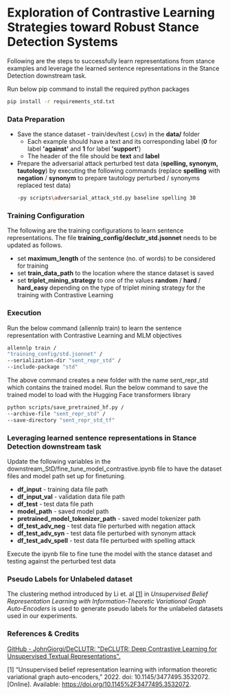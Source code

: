 # Exploration of Contrastive Learning Strategies toward Robust Stance Detection Systems

Following are the steps to successfully learn representations from stance examples and leverage the learned sentence representations in the Stance Detection downstream task.

Run below pip command to install the required python packages
```bash
pip install -r requirements_std.txt
```
### Data Preparation
 - Save the stance dataset - train/dev/test (.csv) in the **data/** folder
	 - Each example should have a text and its corresponding label (**0** for label **'against'** and **1** for label **'support'**)
	 - The header of the file should be **text** and **label**
 - Prepare the adversarial attack perturbed test data (**spelling, synonym, tautology**) by executing the following commands (replace **spelling** with **negation** / **synonym** to prepare tautology perturbed / synonyms replaced test data)
	 ```bash
	 -py scripts\adversarial_attack_std.py baseline spelling 30
	 ```

### Training Configuration
The following are the training configurations to learn sentence representations. The file **training_config/declutr_std.jsonnet** needs to be updated as follows.

 - set **maximum_length** of the sentence (no. of words) to be considered for training
 - set **train_data_path** to the location where the stance dataset is saved
 - set **triplet_mining_strategy** to one of the values **random** / **hard** / **hard_easy** depending on the type of triplet mining strategy for the training with Contrastive Learning

### Execution
Run the below command (allennlp train) to learn the sentence representation with Contrastive Learning and MLM objectives

```bash
allennlp train /
"training_config/std.jsonnet" /
--serialization-dir "sent_repr_std" /
--include-package "std"
```
The above command creates a new folder with the name sent_repr_std which contains the trained model. Run the below command to save the trained model to load with the Hugging Face transformers library

```bash
python scripts/save_pretrained_hf.py /
--archive-file "sent_repr_std" /
--save-directory "sent_repr_std_tf"
```

### Leveraging learned sentence representations in Stance Detection downstream task
Update the following variables in the downstream_StD/fine_tune_model_contrastive.ipynb file to have the dataset files and model path set up for finetuning.

 - **df_input** - training data file path 
 - **df_input_val** - validation data file path  
 - **df_test** - test data file path  
 - **model_path** - saved model path
 - **pretrained_model_tokenizer_path** - saved model tokenizer path 
 - **df_test_adv_neg** - test data file perturbed with negation attack
 - **df_test_adv_syn** - test data file perturbed with synonym attack
 - **df_test_adv_spell** - test data file perturbed with spelling attack

Execute the ipynb file to fine tune the model with the stance dataset and testing against the perturbed test data


### Pseudo Labels for Unlabeled dataset
The clustering method introduced by Li et. al [[1]](#1) in _Unsupervised Belief Representation Learning with
Information-Theoretic Variational Graph Auto-Encoders_ is used to generate pseudo labels for the unlabeled datasets used in our experiments.


### References & Credits
[GitHub - JohnGiorgi/DeCLUTR: "DeCLUTR: Deep Contrastive Learning for Unsupervised Textual Representations". ](https://github.com/JohnGiorgi/DeCLUTR)

<a id="1">[1]</a> “Unsupervised belief representation learning with information theoretic variational graph auto-encoders,” 2022. doi: 10.1145/3477495.3532072.
[Online]. Available: https://doi.org/10.1145%2F3477495.3532072.

